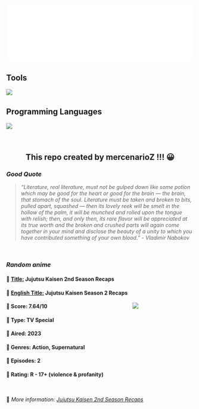 
<img src="svg/nai.svg" />

<p>
  <h2>Tools</h2>
  <a href="https://skillicons.dev">
    <img src="https://skillicons.dev/icons?i=git,bash,vim,ubuntu,tensorflow,pytorch,docker,raspberrypi" />
  </a>

  <br />

  <h2>Programming Languages</h2>

  <a href="https://skillicons.dev">
    <img src="https://skillicons.dev/icons?i=python,c,cpp" />
  </a>
</p>

<br />

<h2 align="center">This repo created by mercenarioZ !!! 😀</h2>
<h3><i>Good Quote</i></h3>

<blockquote>
<i>
“Literature, real literature, must not be gulped down like some potion which may be good for the heart or good for the brain — the brain, that stomach of the soul. Literature must be taken and broken to bits, pulled apart, squashed — then its lovely reek will be smelt in the hollow of the palm, it will be munched and rolled upon the tongue with relish; then, and only then, its rare flavor will be appreciated at its true worth and the broken and crushed parts will again come together in your mind and disclose the beauty of a unity to which you have contributed something of your own blood.” - Vladimir Nabokov
</i>
</blockquote>

<br />

<h3><i>Random anime</i></h3>

<h4>
  <strong>🥭 <u>Title:</u></strong> Jujutsu Kaisen 2nd Season Recaps
</h4>

<h4>🌿 <u>English Title:</u> Jujutsu Kaisen Season 2 Recaps</h4>

<img align="right" width="165" src=https://cdn.myanimelist.net/images/anime/1190/137716.jpg />

<h4>🌱 Score: 7.64/10</h4>

<h4>🌲 Type: TV Special</h4>

<h4>🌴 Aired: 2023</h4>

<h4>🌵 Genres: Action, Supernatural</h4>

<h4>🥑 Episodes: 2</h4>

<h4>🍏 Rating: R - 17+ (violence & profanity)</h4>

<br />

🍂 *More information: [Jujutsu Kaisen 2nd Season Recaps](https://myanimelist.net/anime/56243/Jujutsu_Kaisen_2nd_Season_Recaps)*
    